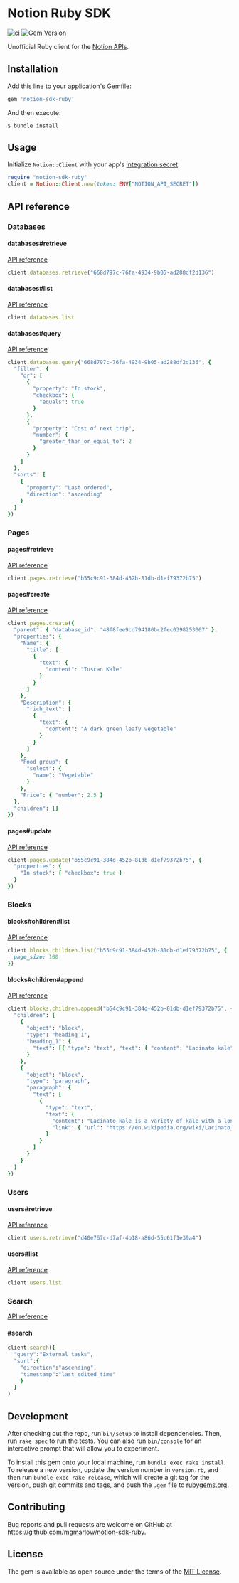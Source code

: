 # Notion Ruby SDK

[![ci](https://github.com/mgmarlow/notion-sdk-ruby/actions/workflows/ci.yml/badge.svg)](https://github.com/mgmarlow/notion-sdk-ruby/actions/workflows/ci.yml)
[![Gem Version](https://badge.fury.io/rb/notion-sdk-ruby.svg)](https://badge.fury.io/rb/notion-sdk-ruby)

Unofficial Ruby client for the [Notion APIs](https://developers.notion.com/).

## Installation

Add this line to your application's Gemfile:

```ruby
gem 'notion-sdk-ruby'
```

And then execute:

    $ bundle install

## Usage

Initialize `Notion::Client` with your app's [integration secret](https://developers.notion.com/docs/getting-started#create-a-new-integration).

```rb
require "notion-sdk-ruby"
client = Notion::Client.new(token: ENV["NOTION_API_SECRET"])
```

## API reference

### Databases

#### databases#retrieve

[API reference](https://developers.notion.com/reference/get-database)

```rb
client.databases.retrieve("668d797c-76fa-4934-9b05-ad288df2d136")
```

#### databases#list

[API reference](https://developers.notion.com/reference/get-databases)

```rb
client.databases.list
```

#### databases#query

[API reference](https://developers.notion.com/reference/post-database-query)

```rb
client.databases.query("668d797c-76fa-4934-9b05-ad288df2d136", {
  "filter": {
    "or": [
      {
        "property": "In stock",
        "checkbox": {
          "equals": true
        }
      },
      {
        "property": "Cost of next trip",
        "number": {
          "greater_than_or_equal_to": 2
        }
      }
    ]
  },
  "sorts": [
    {
      "property": "Last ordered",
      "direction": "ascending"
    }
  ]
})
```

### Pages

#### pages#retrieve

[API reference](https://developers.notion.com/reference/get-page)

```rb
client.pages.retrieve("b55c9c91-384d-452b-81db-d1ef79372b75")
```

#### pages#create

[API reference](https://developers.notion.com/reference/post-page)

```rb
client.pages.create({
  "parent": { "database_id": "48f8fee9cd794180bc2fec0398253067" },
  "properties": {
    "Name": {
      "title": [
        {
          "text": {
            "content": "Tuscan Kale"
          }
        }
      ]
    },
    "Description": {
      "rich_text": [
        {
          "text": {
            "content": "A dark green leafy vegetable"
          }
        }
      ]
    },
    "Food group": {
      "select": {
        "name": "Vegetable"
      }
    },
    "Price": { "number": 2.5 }
  },
  "children": []
})
```

#### pages#update

[API reference](https://developers.notion.com/reference/patch-page)

```rb
client.pages.update("b55c9c91-384d-452b-81db-d1ef79372b75", {
  "properties": {
    "In stock": { "checkbox": true }
  }
})
```

### Blocks

#### blocks#children#list

[API reference](https://developers.notion.com/reference/get-block-children)

```rb
client.blocks.children.list("b55c9c91-384d-452b-81db-d1ef79372b75", {
  page_size: 100
})
```

#### blocks#children#append

[API reference](https://developers.notion.com/reference/patch-block-children)

```rb
client.blocks.children.append("b54c9c91-384d-452b-81db-d1ef79372b75", {
  "children": [
    {
      "object": "block",
      "type": "heading_1",
      "heading_1": {
        "text": [{ "type": "text", "text": { "content": "Lacinato kale" } }]
      }
    },
    {
      "object": "block",
      "type": "paragraph",
      "paragraph": {
        "text": [
          {
            "type": "text",
            "text": {
              "content": "Lacinato kale is a variety of kale with a long tradition in Italian cuisine, especially that of Tuscany. It is also known as Tuscan kale, Italian kale, dinosaur kale, kale, flat back kale, palm tree kale, or black Tuscan palm.",
              "link": { "url": "https://en.wikipedia.org/wiki/Lacinato_kale" }
            }
          }
        ]
      }
    }
  ]
})
```

### Users

#### users#retrieve

[API reference](https://developers.notion.com/reference/get-user)

```rb
client.users.retrieve("d40e767c-d7af-4b18-a86d-55c61f1e39a4")
```

#### users#list

[API reference](https://developers.notion.com/reference/get-users)

```rb
client.users.list
```

### Search

[API reference](https://developers.notion.com/reference/post-search)

#### #search

```rb
client.search({
  "query":"External tasks",
  "sort":{
    "direction":"ascending",
    "timestamp":"last_edited_time"
    }
  }
)
```

## Development

After checking out the repo, run `bin/setup` to install dependencies. Then, run `rake spec` to run the tests. You can also run `bin/console` for an interactive prompt that will allow you to experiment.

To install this gem onto your local machine, run `bundle exec rake install`. To release a new version, update the version number in `version.rb`, and then run `bundle exec rake release`, which will create a git tag for the version, push git commits and tags, and push the `.gem` file to [rubygems.org](https://rubygems.org).

## Contributing

Bug reports and pull requests are welcome on GitHub at https://github.com/mgmarlow/notion-sdk-ruby.

## License

The gem is available as open source under the terms of the [MIT License](https://opensource.org/licenses/MIT).
